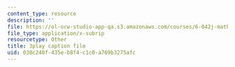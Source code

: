 ```yaml
---
content_type: resource
description: ''
file: https://ol-ocw-studio-app-qa.s3.amazonaws.com/courses/6-042j-mathematics-for-computer-science-spring-2015/030c240f435eb8f4c1c0a769b3275afc_D3E5CKebKuQ.srt
file_type: application/x-subrip
resourcetype: Other
title: 3play caption file
uid: 030c240f-435e-b8f4-c1c0-a769b3275afc
---
```

